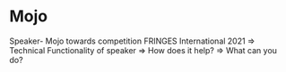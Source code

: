 # Mojo
Speaker- Mojo towards competition FRINGES International 2021
=> Technical Functionality of speaker 
=> How does it help?
=> What can you do?
